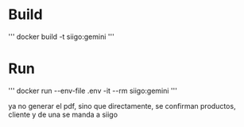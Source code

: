 # Build

''' docker build -t siigo:gemini '''

# Run 

''' docker run --env-file .env -it --rm siigo:gemini '''



ya no generar el pdf, sino que directamente, se confirman productos, cliente y de una se manda a siigo